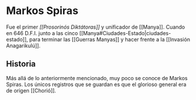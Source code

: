 # Markos Spiras

Fue el primer *[[Prosorinós Diktátoras]]* y unificador de [[Manya]]. Cuando en 646 D.F.I. junto a las cinco [[Manya#Ciudades-Estado|ciudades-estado]], para terminar las [[Guerras Manyas]] y hacer frente a la [[Invasión Anagarikulú]].

## Historia

Más allá de lo anteriormente mencionado, muy poco se conoce de Markos Spiras. Los únicos registros que se guardan es que el glorioso general era de origen [[Chorió]].
